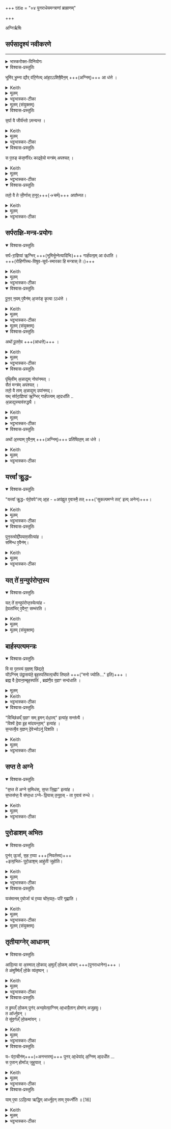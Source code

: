 +++
title = "०४ पुनराधेयमन्त्राणां ब्राह्मणम्"

+++

अग्निर्ऋषिः

## सर्पसादृश्यं नवीकरणे
_______
<details><summary>भास्करोक्त-विनियोगः</summary>

1अथ सर्पराज्ञ्यादीनां मन्त्राणां ब्राह्मणं - भूमिरित्यादि ॥ 
</details>
<details open><summary>विश्वास-प्रस्तुतिः</summary>

भूमि॑र् भू॒म्ना द्यौर् व॑रि॒णेत्य् आ॑हा॒ऽऽशिषै॒वैन॒म् +++(अग्निम्)+++ आ ध॑त्ते ।
</details>
<details><summary>Keith</summary>

'Earth in depth, sky in breadth,' he says; with this benediction he establishes it. 
</details>
<details><summary>मूलम्</summary>

भूमि॑र्भू॒म्ना द्यौर्व॑रि॒णेत्या॑हा॒ऽऽशिषै॒वैन॒मा ध॑त्ते ।
</details>
<details><summary>भट्टभास्कर-टीका</summary>

आशिषा अन्नाद्यं प्राप्तुमिच्छया ॥
</details>
<details><summary>मूलम् (संयुक्तम्)</summary>

स॒र्पा वै जीर्य॑न्तोऽमन्यन्त स ए॒तङ्क॑स॒र्णीर॑ᳵ काद्रवे॒यो मन्त्र॑मपश्य॒त्ततो॒ वै ते जी॒र्णास्त॒नूरपा᳚घ्नत
</details>
<details open><summary>विश्वास-प्रस्तुतिः</summary>

स॒र्पा वै जीर्य॑न्तो ऽमन्यन्त ।
</details>
<details><summary>Keith</summary>

The serpents thought that they were growing worn out; 
</details>
<details><summary>मूलम्</summary>

स॒र्पा वै जीर्य॑न्तोऽमन्यन्त ।
</details>
<details><summary>भट्टभास्कर-टीका</summary>

2सर्पा वा इत्यादि ॥ धिक् जरा प्राप्यतेऽस्माभिरिति सविषादां मतिमकुर्वत सर्पाः ।
</details>
<details open><summary>विश्वास-प्रस्तुतिः</summary>

स ए॒तङ् क॑स॒र्णीर॑ᳵ काद्रवे॒यो मन्त्र॑म् अपश्यत् ।
</details>
<details><summary>Keith</summary>

Kasarnira Kadraveya beheld this Mantra; 
</details>
<details><summary>मूलम्</summary>

स ए॒तङ्क॑स॒र्णीर॑ᳵ काद्रवे॒यो मन्त्र॑मपश्यत् ।
</details>
<details><summary>भट्टभास्कर-टीका</summary>

अथ तेषु कसर्णीरो नाम कश्चित्कद्रूपुत्रः स एतं भूमिर्भूम्नेत्यादिकं सर्पराज्ञ्याख्यं मन्त्रमपश्यत् । 'स्त्रीभ्यो ढक्' इति ढक् । ततस्सर्पा एतेनाग्निमादधतेति सामर्थ्याद्गम्यते ।
</details>
<details open><summary>विश्वास-प्रस्तुतिः</summary>

ततो॒ वै ते जी॒र्णास् त॒नूर्+++(→चर्म)+++ अपा᳚घ्नत।
</details>
<details><summary>Keith</summary>

then did they strike off their worn-out skins. 
</details>
<details><summary>मूलम्</summary>

ततो॒ वै ते जी॒र्णास्त॒नूरपा᳚घ्नत।
</details>
<details><summary>भट्टभास्कर-टीका</summary>

ततश्च जीर्णास्तनूरपहत्याभिनवा अलभन्तेत्यर्थः ।
</details>

## सर्पराज्ञि-मन्त्र-प्रयोगः
<details open><summary>विश्वास-प्रस्तुतिः</summary>

सर्प-रा॒ज्ञिया॑ ऋ॒ग्भिर् +++(भूमिर्भूम्नेत्यादिभिः)+++ गार्ह॑पत्य॒म् आ द॑धाति ।  
+++(रोहिणीस्थ-विषुव-सूर्य-स्मारका हि मन्त्रास् ते।)+++
</details>
<details><summary>Keith</summary>

With the verses of the queen of serpents he establishes the Garhapatya, 
</details>
<details><summary>मूलम्</summary>

सर्परा॒ज्ञिया॑ ऋ॒ग्भिर्गार्ह॑पत्य॒मा द॑धाति ।
</details>
<details><summary>भट्टभास्कर-टीका</summary>

सर्पराज्ञिया इत्यादि । गतम् ।  पृथिवी सर्पराज्ञी । यथोक्तम् - 'इयं वै सर्पतो राज्ञी' इति । तस्या ऋग्भिः भूमिर्भूम्नेत्यादिभिः । 'अपोद्धृत्य घर्मशिर एतस्य सर्पराज्ञी रोप्य गार्हपत्यमेव सर्वाभिराददीत' इत्याचार्याः । राजनशीला राज्ञी । 'कनिन्युवृष' इति कनिन्प्रत्ययः, 'ऋन्नेभ्यः' इति ङीप् । सर्पाणां राज्ञी स्वामिनी सर्पराज्ञी । 'समासस्य' इत्यन्तोदात्तत्वम् । 'उदात्तयणः' इत्येतद्बाधित्वा व्यत्ययेन । उदात्तस्वरितयोर्यणः' इति विभक्तिस्त्वर्यते ।
</details>
<details open><summary>विश्वास-प्रस्तुतिः</summary>

पु॒न॒र् न॒वम् ए॒वैन॑म् अ॒जर॑ङ् कृ॒त्वा ऽऽध॑त्ते ।
</details>
<details><summary>Keith</summary>

and so renewing it he establishes it as immortal. 
</details>
<details><summary>मूलम्</summary>

पु॒न॒र्न॒वमे॒वैन॑म॒जर॑ङ्कृ॒त्वाऽऽध॑त्ते ।
</details>
<details><summary>भट्टभास्कर-टीका</summary>

पुनर्नवमित्यादि । गतम् ।
</details>
<details><summary>मूलम् (संयुक्तम्)</summary>

अथो॑ पू॒तमे॒व पृ॑थि॒वीम॒न्नाद्य॒न्नोपा॑नम॒थ्सैतं [13]मन्त्र॑मपश्य॒त्ततो॒ वै ताम॒न्नाद्य॒मुपा॑नम॒द्यथ्स॑र्परा॒ज्ञिया॑ ऋ॒ग्भिर्गार्ह॑पत्यमा॒दधा᳚त्य॒न्नाद्य॒स्याव॑रुद्ध्या॒ अथो॑ अ॒स्यामे॒वैन॒म्प्रति॑ष्ठित॒मा ध॑त्ते॒ यत्त्वा᳚ क्रु॒द्धᳶ प॑रो॒वपेत्या॒हाप॑ह्नुत ए॒वास्मै॒ तत्पुन॒स्त्वोद्दी॑पयाम॒सीत्या॑ह॒ समि॑न्ध ए॒वैन॒य्ँयत्ते॑ म॒न्युप॑रोप्त॒स्येत्या॑ह दे॒वता॑भिरे॒व [14] ए॒न॒ꣳ॒ सम्भ॑रति
</details>
<details open><summary>विश्वास-प्रस्तुतिः</summary>

अथो॑ पू॒तमे॒व  +++(आधत्ते)+++ ।
</details>
<details><summary>Keith</summary>

Pure 
</details>
<details><summary>मूलम्</summary>

अथो॑ पू॒तमे॒व  +++(आधत्ते)+++ ।
</details>
<details><summary>भट्टभास्कर-टीका</summary>

अथो अपिच पूतमेवाधत्ते । येनायमृद्धिहेतुर्भवति इत्यादि हेतुश्च न भवति ।
</details>
<details open><summary>विश्वास-प्रस्तुतिः</summary>

पृ॑थि॒वीम् अ॒न्नाद्य॒म् नोपा॑नमत्  ।  
सैतं मन्त्र॑म् अपश्यत् ।  
ततो॒ वै ताम् अ॒न्नाद्य॒म् उपा॑नमद्।   
यथ् स॑र्परा॒ज्ञिया॑ ऋ॒ग्भिर् गार्ह॑पत्यम् आ॒दधा᳚ति  ..  
अ॒न्नाद्य॒स्याव॑रुद्ध्यै ।
</details>
<details><summary>Keith</summary>

food did not come to the earth; she [1] beheld this Mantra; then food came to her. In that he establishes the Garhapatya with the verses of the serpent queen (it serves) for the winning of food; 
</details>
<details><summary>मूलम्</summary>

पृ॑थि॒वीम॒न्नाद्य॒म् नोपा॑नमत्  ।  
सैतं मन्त्र॑मपश्यत् ।  
ततो॒ वै ताम॒न्नाद्य॒मुपा॑नम॒द्  यथ्स॑र्परा॒ज्ञिया॑ ऋ॒ग्भिर्गार्ह॑पत्यमा॒दधा᳚ति  ..  
अ॒न्नाद्य॒स्याव॑रुद्ध्यै ।
</details>
<details><summary>भट्टभास्कर-टीका</summary>

पृथिवीमित्यादि । गतम् । 'अन्नाद्यायादधे' इति मन्त्रपदम् ।  
</details>
<details open><summary>विश्वास-प्रस्तुतिः</summary>

अथो॑ अ॒स्याम् ए॒वैन॒म् +++(अग्निम्)+++ प्रति॑ष्ठित॒म् आ ध॑त्ते ।
</details>
<details><summary>Keith</summary>

verily he establishes it firm in the (earth). 
</details>
<details><summary>मूलम्</summary>

अथो॑ अ॒स्यामे॒वैन॒म्प्रति॑ष्ठित॒मा ध॑त्ते ।
</details>
<details><summary>भट्टभास्कर-टीका</summary>

अथो अपिच अस्यां पृथिव्यां प्रतिष्ठितमाधत्ते । 'उपस्थे ते देवि' इति मन्त्रपदम् ।
</details>

## यत्त्वा᳚ क्रु॒द्धᳶ
<details open><summary>विश्वास-प्रस्तुतिः</summary>

"यत्त्वा᳚ क्रु॒द्धᳶ प॑रो॒वपे"त्य् आ॒ह - +अप॑ह्नुत ए॒वास्मै॒ तत् +++('सुकल्पमग्ने तत्' इत्य् अनेन)+++।
</details>
<details><summary>Keith</summary>

'If thee in anger I have scattered', he says; verily he conceals it from him. 
</details>
<details><summary>मूलम्</summary>

यत्त्वा᳚ क्रु॒द्धᳶ प॑रो॒वपेत्या॒हाप॑ह्नुत ए॒वास्मै॒ तत् ।
</details>
<details><summary>भट्टभास्कर-टीका</summary>

यत्त्वेति । आत्मीयम् उद्वासनात्मकं दुष्कृतम् अस्मा अग्नये **ऽपह्नुते** अपनय[पलप]ति 'सुकल्पमग्ने तत्' इति प्रच्छादयति । तद्दुष्कृतमपि त्वत्प्रसादात् सुकृतमेव भवतीति ।
</details>
<details open><summary>विश्वास-प्रस्तुतिः</summary>

पुन॒स्त्वोद्दी॑पयाम॒सीत्या॑ह ।  
समि॑न्ध ए॒वैन॑म्।
</details>
<details><summary>Keith</summary>

'Again thee we relight', he says; verily he kindles him all together. 
</details>
<details><summary>मूलम्</summary>

पुन॒स्त्वोद्दी॑पयाम॒सीत्या॑ह ।  
समि॑न्ध ए॒वैन॒॑म्।
</details>
<details><summary>भट्टभास्कर-टीका</summary>

पुनस्त्वेत्यादि । गतम् ॥
</details>

## यत् ते॑ म॒न्युप॑रोप्त॒स्य
<details open><summary>विश्वास-प्रस्तुतिः</summary>

यत् ते॑  म॒न्युप॑रोप्त॒स्येत्या॑ह -  
दे॒वता॑भिर् ए॒वैन॒ꣳ॒ सम्भ॑रति ।
</details>
<details><summary>Keith</summary>

'Whatever of thee scattered in rage', he says; verily by means of the deities [2] he unites him. 
</details>
<details><summary>मूलम्</summary>

यत् ते॑  म॒न्युप॑रोप्त॒स्येत्या॑ह ।  
दे॒वता॑भिरे॒वैन॒ꣳ॒ सम्भ॑रति ।
</details>
<details><summary>मूलम् (संयुक्तम्)</summary>

वि वा ए॒तस्य॑ य॒ज्ञश्छि॑द्यते॒ यो᳚ऽग्निमु॑द्वा॒सय॑ते॒ बृह॒स्पति॑वत्य॒र्चोप॑ तिष्ठते॒ ब्रह्म॒ वै दे॒वाना॒म्बृह॒स्पति॒र्ब्रह्म॑णै॒व य॒ज्ञꣳ सन्द॑धाति॒ विच्छि॑न्नय्ँय॒ज्ञꣳ समि॒मन्द॑धा॒त्वित्या॑ह॒ सन्त॑त्यै॒ विश्वे॑ दे॒वा इ॒ह मा॑दयन्ता॒मित्या॑ह स॒न्तत्यै॒व य॒ज्ञन्दे॒वेभ्योऽनु॑ दिशति स॒प्त ते॑ अग्ने स॒मिध॑स्स॒प्त जि॒ह्वाः [15]इत्या॑ह स॒प्तस॑प्त॒ वै स॑प्त॒धाऽग्नेᳶ प्रि॒यास्त॒नुव॒स्ता ए॒वाव॑ रुन्धे॒ पुन॑रू॒र्जा स॒ह र॒य्येत्य॒भितᳶ॑ पुरो॒डाश॒माहु॑ती जुहोति॒ यज॑मानमे॒वोर्जा च॑ र॒य्या चो॑भ॒यत॒ᳶ परि॑ गृह्णाति 
</details>


## बार्हस्पत्यमन्त्रः
<details open><summary>विश्वास-प्रस्तुतिः</summary>

वि वा ए॒तस्य॑ य॒ज्ञश् छि॑द्यते॒   
यो᳚ऽग्निम् उ॑द्वा॒सय॑ते॒ बृह॒स्पति॑वत्य॒र्चोप॑ तिष्ठते +++("मनो ज्योतिः…" इति)+++ ।   
ब्रह्म॒ वै दे॒वाना॒म्बृह॒स्पतिः॑ , ब्रह्म॑णै॒व य॒ज्ञꣳ सन्द॑धाति ।  
</details>
<details><summary>मूलम्</summary>

वि वा ए॒तस्य॑ य॒ज्ञश्छि॑द्यते॒  
यो᳚ऽग्निमु॑द्वा॒सय॑ते।  
बृह॒स्पति॑वत्य॒र्चोप॑ तिष्ठते ।   
ब्रह्म॒ वै दे॒वाना॒म् बृह॒स्पतिः॑ , ब्रह्म॑णै॒व य॒ज्ञꣳ सन्द॑धाति ।  
</details>
<details><summary>Keith</summary>

The sacrifice of him who removes the fire is split; he pays reverence with a verse containing the word Brhaspati; Brhaspati is the holy power (Brahman) of the gods; verily by holy power (Brahman) he unites the sacrifice. 
</details>
<details><summary>भट्टभास्कर-टीका</summary>

3वि वा एतस्येत्यादि ॥ 'मनो ज्योतिः' इत्येषा बृहस्पतिवती ऋक् । 'छन्दसीरः' इति मतुपो वत्वम् । बृहस्पतिशब्दस्याद्युदात्तत्वम् ।
</details>
<details open><summary>विश्वास-प्रस्तुतिः</summary>

"विच्छि॑न्नय्ँ य॒ज्ञꣳ सम् इ॒मन् द॑धा॒त्व्" इत्या॑ह॒ सन्त॑त्यै ।  
"विश्वे॑ दे॒वा इ॒ह मा॑दयन्ता॒म्" इत्या॑ह ।  
स॒न्तत्यै॒व य॒ज्ञन् दे॒वेभ्योऽनु॑ दिशति ।
</details>
<details><summary>Keith</summary>

'May he unite this scattered sacrifice', he says, for continuity, 'May the All-gods rejoice herein', he says; verily continuing the sacrifice he points it out to the gods. 
</details>
<details><summary>मूलम्</summary>

विच्छि॑न्नय्ँय॒ज्ञꣳ समि॒मन्द॑धा॒त्वित्या॑ह॒ सन्त॑त्यै ।  
विश्वे॑ दे॒वा इ॒ह मा॑दयन्ता॒मित्या॑ह ।  
स॒न्तत्यै॒व य॒ज्ञन्दे॒वेभ्योऽनु॑ दिशति ।
</details>
<details><summary>भट्टभास्कर-टीका</summary>

विश्वे देवा इति । विच्छिन्नयज्ञं सन्तत्यैव सन्धाय सन्ततमिहेति देवेभ्योनुदिशति ज्ञापयति ।
</details>


## सप्त ते अग्ने
<details open><summary>विश्वास-प्रस्तुतिः</summary>

"स॒प्त ते॑ अग्ने स॒मिध॑स्, स॒प्त जि॒ह्वा" इत्या॑ह ।  
स॒प्तस॑प्त॒ वै स॑प्त॒धा ऽग्नेᳶ प्रि॒यास् त॒नुव॒स् - ता ए॒वाव॑ रुन्धे ।
</details>
<details><summary>Keith</summary>

'Seven are thy kindling-sticks, O Agni, seven thy tongues' [3], he says, for sevenfold in seven-wise are the dear forms of Agni; verily he wins them. 
</details>
<details><summary>मूलम्</summary>

स॒प्त ते॑ अग्ने स॒मिध॑स्स॒प्त जि॒ह्वा इत्या॑ह ।  
स॒प्तस॑प्त॒ वै स॑प्त॒धाऽग्नेᳶ प्रि॒यास्त॒नुव॒स्ता ए॒वाव॑ रुन्धे ।
</details>
<details><summary>भट्टभास्कर-टीका</summary>

सप्त त इति । समिदादयस्सप्तसप्त प्रत्येकं सप्तसङ्ख्याः सप्तधा सर्वा अपि सप्तधा भिन्नाः अग्नेः प्रियास्तनुवः तनुवत् मूर्तिरिव प्रधानभूताः अग्नेस्तास्सर्वाः अवरुन्धे स्वाभिमतसाधनतया लभते ।
</details>

## पुरोडाशम् अभितः
<details open><summary>विश्वास-प्रस्तुतिः</summary>

पुन॑र् ऊ॒र्जा, स॒ह र॒य्या +++(निवर्तस्व)+++   
+इत्य॒भितᳶ॑ पुरो॒डाश॒म् आहु॑ती जुहोति।
</details>
<details><summary>Keith</summary>

'Return with strength', 'Return with wealth', (with these words) he offers oblations on either side of the sacrificial cake; 
</details>
<details><summary>मूलम्</summary>

पुन॑रू॒र्जा  +++(निवर्तस्व)+++  
र॒य्येत्य॒भितᳶ॑ पुरो॒डाश॒माहु॑ती जुहोति।
</details>
<details><summary>भट्टभास्कर-टीका</summary>

पुनरूर्जेति । 'पुनरूर्जा निवर्तस्व' 'सह रय्या नि वर्तस्व' इति मन्त्राभ्यामभितः पुरोडाशमाहुती जुहोति पुरस्तादुर्परिष्टाच्च । 'अभितःपरितः' इति द्वितीया ।
</details>
<details open><summary>विश्वास-प्रस्तुतिः</summary>

यज॑मानम् ए॒वोर्जा च॑ र॒य्या चो॑भ॒यत॒ᳶ परि॑ गृह्णाति ।
</details>
<details><summary>Keith</summary>

verily with strength and with wealth he surrounds on either side the sacrificer. 
</details>
<details><summary>मूलम्</summary>

यज॑मानमे॒वोर्जा च॑ र॒य्या चो॑भ॒यत॒ᳶ परि॑ गृह्णाति ।
</details>
<details><summary>भट्टभास्कर-टीका</summary>

यजमानमेवेत्यादि । 'सावेकाचः' इत्येकत्रोदात्तत्वम् । 'उदात्तयणः' इतीतरत्र ॥
</details>
<details><summary>मूलम् (संयुक्तम्)</summary>

आदि॒त्या वा अ॒स्माल्लो॒काद॒मुल्ँलो॒कमा॑य॒न्ते॑ऽमुष्मि॑ल्ँलो॒के व्य॑तृष्य॒न्त इ॒मल्ँलो॒कम्पुन॑रभ्य॒वेत्या॒ग्निमा॒धायै॒तान् होमा॑नजुहवु॒स्त आ᳚र्ध्नुव॒न्ते सु॑व॒र्गल्ँलो॒कमा॑य॒॒न्यᳶ प॑रा॒चीन॑म्पुनरा॒धेया॑द॒ग्निमा॒दधी॑त॒ स ए॒तान् होमा᳚ञ्जुहुया॒द्यामे॒वाऽऽदि॒त्या ऋद्धि॒मार्ध्नु॑व॒न्तामे॒वर्ध्नो॑ति ॥
</details>

## तृतीयाग्नेर् आधानम्
<details open><summary>विश्वास-प्रस्तुतिः</summary>

आदि॒त्या वा अ॒स्माल् लो॒काद् अ॒मुल्ँ लो॒कम् आ॑यन् +++(पुनराधानेन)+++ ।  
ते अ॑मुष्मि॑ल्ँ लो॒के व्य॑तृष्यन् ।  
</details>
<details><summary>Keith</summary>

The Adityas went from this world to yonder world, they were thirsty in yonder world, 
</details>
<details><summary>मूलम्</summary>

आदि॒त्या वा अ॒स्माल्लो॒काद॒मुल्ँलो॒कमा॑यन् ।  
ते अ॑मुष्मि॑ल्ँलो॒के व्य॑तृष्यन् ।  
</details>
<details><summary>भट्टभास्कर-टीका</summary>

4आदित्या इत्यादि ॥ भूलोकाद्द्योलोकं गताः ऋद्ध्यर्थं कृत-पुनर्-आधानाः आदित्याः । तत्र च ते **व्यतृष्यन्** भूयोपि ऋद्ध्य्-अभावेन विविधं तृष्यन्तोभवन् । तृषा पिपासायां दैवादिकः ।
</details>
<details open><summary>विश्वास-प्रस्तुतिः</summary>

त इ॒मल्ँ लो॒कम् पुन॑र् अभ्य॒वेत्या॒ग्निम् आ॒धायै॒तान् होमा॑न् अजुहवुः।  
त आ᳚र्ध्नुवन् ।   
ते सु॑व॒र्गल्ँ लो॒कमा॑यन् ।
</details>
<details><summary>Keith</summary>

having returned to this world and having established the fire, they offered these oblations; they prospered, they went to the world of heaven. 
</details>
<details><summary>मूलम्</summary>

त इ॒मल्ँलो॒कम्पुन॑रभ्य॒वेत्या॒ग्निमा॒धायै॒तान् होमा॑नजुहवुः।  
त आ᳚र्ध्नुवन् ।   
ते सु॑व॒र्गल्ँ लो॒कमा॑यन् ।
</details>
<details><summary>भट्टभास्कर-टीका</summary>

ततस्ते पुनरपि इममेव लोकमभ्यवेत्य अभ्यावृत्य तृतीयम् अग्निम् आधाय एतान् 'लेकः' इत्यादीन् होमानजुहवुः ऋद्धाः स्वगं गताः ।
</details>
<details open><summary>विश्वास-प्रस्तुतिः</summary>

यᳶ प॑रा॒चीन॑म्+++(=अनन्तरम्)+++ पुनर् आ॒धेया॑द् अ॒ग्निम् आ॒दधी॑त ...   
स ए॒तान् होमा᳚ञ् जुहुयात् ।
</details>
<details><summary>Keith</summary>

He, who establishes a fire after the second establishment, should offer these oblations; 
</details>
<details><summary>मूलम्</summary>

यᳶ प॑रा॒चीन॑म्पुनरा॒धेया॑द॒ग्निमा॒दधी॑त ...   
स ए॒तान् होमा᳚ञ्जुहुयात् ।
</details>
<details><summary>भट्टभास्कर-टीका</summary>

य इत्यादि । पराचीनं पुनराधेयात् पुनराधेयानन्तरं तृतीयमित्यर्थः ।
</details>
<details open><summary>विश्वास-प्रस्तुतिः</summary>

याम् ए॒वा ऽऽदि॒त्या ऋद्धि॒म् आर्ध्नु॑व॒न् ताम् ए॒वर्ध्नो॑ति ॥ [16]
</details>
<details><summary>Keith</summary>

be prospers with the prosperity where with the Adityas prospered.
</details>
<details><summary>मूलम्</summary>

यामे॒वाऽऽदि॒त्या ऋद्धि॒मार्ध्नु॑व॒न्तामे॒वर्ध्नो॑ति ॥ [16]
</details>
<details><summary>भट्टभास्कर-टीका</summary>

यामित्यादि । अयमृध्नोतिः ऋद्धौ च वर्तते यथा ऋध्नुवन्तीति । ऋद्धिकर्मिकायां च प्राप्तौ ऋद्धिमार्ध्नुवन्निति । तत्र पोषं पुष्णातीतिवत्प्राप्तिमात्रप्रवृत्तिर्द्वितीयो द्रष्टव्यः ॥

इति पञ्चमे चतुर्थोनुवाकः ॥
</details>
